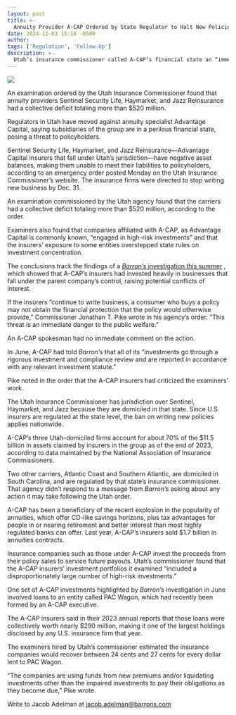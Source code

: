```yaml
---
layout: post
title: >-
  Annuity Provider A-CAP Ordered by State Regulator to Halt New Policies
date: 2024-12-03 15:16 -0500
author: 
tags: ['Regulation', 'Follow-Up']
description: >-
  Utah’s insurance commissioner called A-CAP’s financial state an “immediate danger to the public welfare.” A Barron’s investigation in June highlighted the risks in A-CAP’s business.
---
```






 


 








![](https://images.barrons.com/im-90190855?width=548&height=365)


An examination ordered by the Utah Insurance Commissioner found that annuity providers Sentinel Security Life, Haymarket, and Jazz Reinsurance had a collective deficit totaling more than \$520 million.






Regulators in Utah have moved against annuity specialist Advantage Capital, saying subsidiaries of the group are in a perilous financial state, posing a threat to policyholders.


Sentinel Security Life, Haymarket, and Jazz Reinsurance—Advantage Capital insurers that fall under Utah’s jurisdiction—have negative asset balances, making them unable to meet their liabilities to policyholders, according to an emergency order posted Monday on the Utah Insurance Commissioner’s website. The insurance firms were directed to stop writing new business by Dec. 31.


 An examination commissioned by the Utah agency found that the carriers had a collective deficit totaling more than \$520 million, according to the order. 


Examiners also found that companies affiliated with A-CAP, as Advantage Capital is commonly known, “engaged in high-risk investments” and that the insurers’ exposure to some entities overstepped state rules on investment concentration.


The conclusions track the findings of a [*Barron’s* investigation this summer](https://www.barrons.com/articles/annuities-risks-retirement-sentinel-atlantic-coast-a-cap-ec9dbba5?mod=article_inline) , which showed that A-CAP’s insurers had invested heavily in businesses that fall under the parent company’s control, raising potential conflicts of interest.


If the insurers “continue to write business, a consumer who buys a policy may not obtain the financial protection that the policy would otherwise provide,” Commissioner Jonathan T. Pike wrote in his agency’s order. “This threat is an immediate danger to the public welfare.”


An A-CAP spokesman had no immediate comment on the action. 


In June, A-CAP had told *Barron’s* that all of its “investments go through a rigorous investment and compliance review and are reported in accordance with any relevant investment statute.”


Pike noted in the order that the A-CAP insurers had criticized the examiners’ work. 





The Utah Insurance Commissioner has jurisdiction over Sentinel, Haymarket, and Jazz because they are domiciled in that state. Since U.S. insurers are regulated at the state level, the ban on writing new policies applies nationwide.


A-CAP’s three Utah-domiciled firms account for about 70% of the \$11.5 billion in assets claimed by insurers in the group as of the end of 2023, according to data maintained by the National Association of Insurance Commissioners.


Two other carriers, Atlantic Coast and Southern Atlantic, are domiciled in South Carolina, and are regulated by that state’s insurance commissioner. That agency didn’t respond to a message from *Barron’s* asking about any action it may take following the Utah order.


A-CAP has been a beneficiary of the recent explosion in the popularity of annuities, which offer CD-like savings horizons, plus tax advantages for people in or nearing retirement and better interest than most highly regulated banks can offer. Last year, A-CAP’s insurers sold \$1.7 billion in annuities contracts.


Insurance companies such as those under A-CAP invest the proceeds from their policy sales to service future payouts. Utah’s commissioner found that the A-CAP insurers’ investment portfolios it examined “included a disproportionately large number of high-risk investments.”


One set of A-CAP investments highlighted by *Barron’s* investigation in June involved loans to an entity called PAC Wagon, which had recently been formed by an A-CAP executive.


The A-CAP insurers said in their 2023 annual reports that those loans were collectively worth nearly \$290 million, making it one of the largest holdings disclosed by any U.S. insurance firm that year.


The examiners hired by Utah’s commissioner estimated the insurance companies would recover between 24 cents and 27 cents for every dollar lent to PAC Wagon.


“The companies are using funds from new premiums and/or liquidating investments other than the impaired investments to pay their obligations as they become due,” Pike wrote.


Write to Jacob Adelman at [jacob.adelman@barrons.com](mailto:jacob.adelman@barrons.com)









